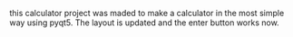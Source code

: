 this calculator project was maded to make a calculator in the most simple way using pyqt5. The layout is updated and the enter button works now.
